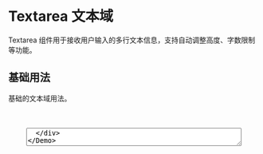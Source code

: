 # Textarea 文本域

Textarea 组件用于接收用户输入的多行文本信息，支持自动调整高度、字数限制等功能。

<script setup>
import { ref } from 'vue'
const value = ref('')
const value1 = ref('')
const value2 = ref('')
const value3 = ref('')
const value4 = ref('')
const autosizeValue = ref('')
const limitValue = ref('')
const rowsAutosizeValue = ref('')
const debouncedValue = ref('')

const handleMouseEnter = () => {
  console.log('鼠标移入文本域')
};

const handleMouseLeave = () => {
  console.log('鼠标移出文本域')
};

const handleClick = () => {
  console.log('文本域被点击')
};

const handleEnter = (value) => {
  console.log('按下Enter键，输入值为:', value)
}

const handleDebounceInput = (val) => {
  debouncedValue.value = val;
};

const handleInput = (val) => {
  console.log("输入事件", val);
};

const handleFocus = (e) => {
  console.log("聚焦事件", e);
};

const handleBlur = (e) => {
  console.log("失焦事件", e);
};
</script>

<style>
.textarea-group {
  padding: 36px 36px;
  display: flex;
  align-items: center;
  flex-wrap: wrap;
  gap: 16px;
  flex-direction: column;
}

.textarea-demo {
  width: 100%;
  max-width: 500px;
}
</style>

## 基础用法

基础的文本域用法。

<Demo>
  <div class="textarea-group">
    <Textarea v-model="value" placeholder="请输入内容" class="textarea-demo" />
  </div>
</Demo>

<CollapsibleCode>

```vue
<template>
  <div class="textarea-group">
    <Textarea v-model="value" placeholder="请输入内容" />
  </div>
</template>

<script setup>
import { ref } from 'vue'
const value = ref('')
</script>
```

</CollapsibleCode>

## 标签位置

通过 `labelPosition` 属性可以设置标签的位置，可选值为 `top`（默认）、`left`、`center`、`right`。

<Demo>
  <div class="textarea-group">
    <Textarea v-model="value1" label="顶部标签" placeholder="请输入内容" class="textarea-demo" />
    <Textarea v-model="value2" label="左侧标签" labelPosition="left" placeholder="请输入内容" class="textarea-demo" />
    <Textarea v-model="value3" label="居中标签" labelPosition="center" placeholder="请输入内容" class="textarea-demo" />
    <Textarea v-model="value4" label="右侧标签" labelPosition="right" placeholder="请输入内容" class="textarea-demo" />
  </div>
</Demo>

<CollapsibleCode>

```vue
<template>
  <div class="textarea-group">
    <Textarea v-model="value1" label="顶部标签" placeholder="请输入内容" />
    <Textarea v-model="value2" label="左侧标签" labelPosition="left" placeholder="请输入内容" />
    <Textarea v-model="value3" label="居中标签" labelPosition="center" placeholder="请输入内容" />
    <Textarea v-model="value4" label="右侧标签" labelPosition="right" placeholder="请输入内容" />
  </div>
</template>

<script setup>
import { ref } from "vue";

const value1 = ref("");
const value2 = ref("");
const value3 = ref("");
const value4 = ref("");
</script>
```

</CollapsibleCode>

## 自动调整高度

通过设置 `autosize` 属性可以让文本域根据内容自动调整高度。

### 基础自动调整

<Demo>
  <div class="textarea-group">
    <Textarea v-model="autosizeValue" autosize placeholder="输入内容会自动调整高度" class="textarea-demo" />
  </div>
</Demo>

<CollapsibleCode>

```vue
<template>
  <div class="textarea-group">
    <Textarea v-model="autosizeValue" autosize placeholder="输入内容会自动调整高度" />
  </div>
</template>

<script setup>
import { ref } from 'vue'
const autosizeValue = ref('')
</script>
```

</CollapsibleCode>

### rows与autosize结合使用

当同时设置 `rows` 和 `autosize` 时，文本域会以 `rows` 为初始高度，内容超过时自动拓展。

<Demo>
  <div class="textarea-group">
    <Textarea v-model="rowsAutosizeValue" :rows="3" autosize placeholder="初始3行，可自动拓展" class="textarea-demo" />
  </div>
</Demo>

<CollapsibleCode>

```vue
<template>
  <div class="textarea-group">
    <Textarea v-model="rowsAutosizeValue" :rows="3" autosize placeholder="初始3行，可自动拓展" />
  </div>
</template>

<script setup>
import { ref } from 'vue'
const rowsAutosizeValue = ref('')
</script>
```

</CollapsibleCode>

### 指定最小和最大行数

<Demo>
  <div class="textarea-group">
    <Textarea v-model="autosizeValue" :autosize="{ minRows: 3, maxRows: 6 }" placeholder="最小3行，最大6行" class="textarea-demo" />
  </div>
</Demo>

<CollapsibleCode>

```vue
<template>
  <div class="textarea-group">
    <Textarea
      v-model="autosizeValue"
      :autosize="{ minRows: 3, maxRows: 6 }"
      placeholder="最小3行，最大6行"
    />
  </div>
</template>

<script setup>
import { ref } from 'vue'
const autosizeValue = ref('')
</script>
```

</CollapsibleCode>

## 字数限制

通过设置 `maxlength` 和 `show-word-limit` 属性可以限制输入字数并显示字数统计。

<Demo>
  <div class="textarea-group">
    <Textarea v-model="limitValue" maxlength="100" show-word-limit placeholder="最多输入100个字符" class="textarea-demo" />
  </div>
</Demo>

<CollapsibleCode>

```vue
<template>
  <div class="textarea-group">
    <Textarea
      v-model="limitValue"
      maxlength="100"
      show-word-limit
      placeholder="最多输入100个字符"
    />
  </div>
</template>

<script setup>
import { ref } from 'vue'
const limitValue = ref('')
</script>
```

</CollapsibleCode>
```

## 禁用状态

<Demo>
  <div class="textarea-group">
    <Textarea v-model="value" disabled placeholder="禁用状态" class="textarea-demo" />
  </div>
</Demo>

<CollapsibleCode>

```vue
<template>
  <div class="textarea-group">
    <Textarea v-model="value" disabled placeholder="禁用状态" />
  </div>
</template>

<script setup>
import { ref } from 'vue'
const value = ref('')
</script>
```

</CollapsibleCode>

## 只读状态

<Demo>
  <div class="textarea-group">
    <Textarea v-model="value" readonly placeholder="只读状态" class="textarea-demo" />
  </div>
</Demo>

<CollapsibleCode>

```vue
<template>
  <div class="textarea-group">
    <Textarea v-model="value" readonly placeholder="只读状态" />
  </div>
</template>

<script setup>
import { ref } from 'vue'
const value = ref('')
</script>
```

</CollapsibleCode>
```

## 不同尺寸

<Demo>
  <div class="textarea-group">
    <Textarea v-model="value" size="small" placeholder="小尺寸" class="textarea-demo" />
    <Textarea v-model="value" size="medium" placeholder="默认尺寸" class="textarea-demo" />
    <Textarea v-model="value" size="large" placeholder="大尺寸" class="textarea-demo" />
  </div>
</Demo>

<CollapsibleCode>

```vue
<template>
  <div class="textarea-group">
    <Textarea v-model="value" size="small" placeholder="小尺寸" />
    <Textarea v-model="value" size="medium" placeholder="默认尺寸" />
    <Textarea v-model="value" size="large" placeholder="大尺寸" />
  </div>
</template>

<script setup>
import { ref } from 'vue'
const value = ref('')
</script>
```

</CollapsibleCode>
```

## 事件监听

<Demo>
  <div class="textarea-group">
    <Textarea
      v-model="value"
      placeholder="请输入内容查看控制台输出"
      @mouse-enter="handleMouseEnter"
      @mouse-leave="handleMouseLeave"
      @click="handleClick"
      @enter="handleEnter"
      @focus="handleFocus"
      @blur="handleBlur"
      @input="handleInput"
      class="textarea-demo"
    />
  </div>
</Demo>

<CollapsibleCode>

```vue
<template>
  <div class="textarea-group">
    <Textarea
      v-model="value"
      placeholder="请输入内容查看控制台输出"
      @mouse-enter="handleMouseEnter"
      @mouse-leave="handleMouseLeave"
      @click="handleClick"
      @enter="handleEnter"
      @focus="handleFocus"
      @blur="handleBlur"
      @input="handleInput"
    />
  </div>
</template>

<script setup>
import { ref } from 'vue'
const value = ref('')

const handleMouseEnter = () => {
  console.log("鼠标移入文本域");
};

const handleMouseLeave = () => {
  console.log("鼠标移出文本域");
};

const handleClick = () => {
  console.log("文本域被点击");
};

const handleEnter = (value) => {
  console.log("按下Enter键，输入值为:", value);
};

const handleFocus = (e) => {
  console.log("聚焦事件", e);
};

const handleBlur = (e) => {
  console.log("失焦事件", e);
};

const handleInput = (val) => {
  console.log("输入事件", val);
};
</script>
```

</CollapsibleCode>

## 防抖输入

<Demo>
  <div class="textarea-group">
    <Textarea v-model="debouncedValue" :debounce="1000" placeholder="1000ms防抖输入，查看控制台输出" class="textarea-demo" />
  </div>
</Demo>

<CollapsibleCode>

```vue
<template>
  <div class="textarea-group">
    <Textarea
      v-model="debouncedValue"
      :debounce="1000"
      placeholder="1000ms防抖输入"
    />
  </div>
</template>

<script setup>
import { ref } from 'vue'
const debouncedValue = ref('')
</script>
```

</CollapsibleCode>

## 组合示例

展示不同属性组合的文本域用法。

<Demo>
  <div class="textarea-group">
    <Textarea v-model="value" size="large" label="大尺寸文本域" placeholder="请输入内容" class="textarea-demo" />
    <Textarea v-model="value" disabled label="禁用文本域" placeholder="此文本域已禁用" class="textarea-demo" />
    <Textarea v-model="limitValue" maxlength="50" show-word-limit label="带字数限制" placeholder="最多输入50个字符" class="textarea-demo" />
    <Textarea v-model="autosizeValue" :autosize="{ minRows: 2, maxRows: 4 }" label="自动调整高度" placeholder="最小2行，最大4行" class="textarea-demo" />
  </div>
</Demo>

<CollapsibleCode>

```vue
<template>
  <div class="textarea-group">
    <Textarea v-model="value" size="large" label="大尺寸文本域" placeholder="请输入内容" />
    <Textarea v-model="value" disabled label="禁用文本域" placeholder="此文本域已禁用" />
    <Textarea v-model="limitValue" maxlength="50" show-word-limit label="带字数限制" placeholder="最多输入50个字符" />
    <Textarea v-model="autosizeValue" :autosize="{ minRows: 2, maxRows: 4 }" label="自动调整高度" placeholder="最小2行，最大4行" />
  </div>
</template>

<script setup>
import { ref } from 'vue'
const value = ref('')
const limitValue = ref('')
const autosizeValue = ref('')
</script>
```

</CollapsibleCode>
```

## API

### Props

| 参数            | 说明                     | 类型             | 可选值                              | 默认值   |
| --------------- | ------------------------ | ---------------- | ----------------------------------- | -------- |
| modelValue      | 绑定值                   | string / number  | —                                   | —        |
| label           | 标签文本                 | string           | —                                   | —        |
| labelPosition   | 标签位置                 | string           | top / left / center / right         | top      |
| placeholder     | 输入框占位文本           | string           | —                                   | —        |
| disabled        | 是否禁用                 | boolean          | —                                   | false    |
| readonly        | 是否只读                 | boolean          | —                                   | false    |
| rows            | 输入框行数               | number           | —                                   | 2        |
| autosize        | 是否自动调整高度         | boolean / object | —                                   | false    |
| maxlength       | 最大输入长度             | number           | —                                   | —        |
| minlength       | 最小输入长度             | number           | —                                   | —        |
| show-word-limit | 是否显示字数统计         | boolean          | —                                   | false    |
| resize          | 调整文本域大小的方式     | string           | none / both / horizontal / vertical | vertical |
| autocomplete    | 原生属性，自动补全       | string           | on / off                            | off      |
| name            | 原生属性                 | string           | —                                   | —        |
| readonly        | 原生属性，是否只读       | boolean          | —                                   | false    |
| debounce        | 防抖延迟时间，单位为毫秒 | number           | —                                   | 0        |
| width           | 输入框宽度               | string           | —                                   | 100%     |
| size            | 输入框尺寸               | string           | small / medium / large              | medium   |

### Events

| 事件名            | 说明                 | 回调参数 |
| ----------------- | -------------------- | -------- |
| update:modelValue | 绑定值更新时触发     | value    |
| input             | 输入时触发           | value    |
| focus             | 输入框获得焦点时触发 | event    |
| blur              | 输入框失去焦点时触发 | event    |
| enter             | 按下回车键时触发     | value    |
| mouse-enter       | 鼠标移入时触发       | —        |
| mouse-leave       | 鼠标移出时触发       | —        |
| click             | 点击输入框时触发     | —        |
| debounce-input    | 防抖输入时触发       | value    |

### 方法

| 方法名 | 说明             | 参数 |
| ------ | ---------------- | ---- |
| focus  | 使输入框获得焦点 | —    |
| blur   | 使输入框失去焦点 | —    |

### 插槽

| name    | 说明       |
| ------- | ---------- |
| default | 输入框内容 |
